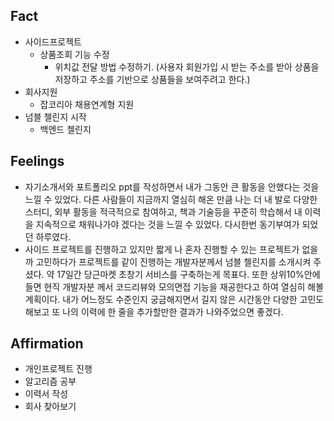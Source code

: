 ## Fact
* 사이드프로젝트 
  * 상품조회 기능 수정
    * 위치값 전달 방법 수정하기. (사용자 회원가입 시 받는 주소를 받아 상품을 저장하고 주소를 기반으로 상품들을 보여주려고 한다.)
* 회사지원
  * 잡코리아 채용연계형 지원
* 넘블 첼린지 시작
  * 백엔드 첼린지

## Feelings
* 자기소개서와 포트폴리오 ppt를 작성하면서 내가 그동안 큰 활동을 안했다는 것을 느낄 수 있었다. 다른 사람들이 지금까지 열심히 해온 만큼 나는 더 내 발로 다양한 스터디, 외부 활동을 적극적으로 참여하고,
책과 기술등을 꾸준히 학습해서 내 이력을 지속적으로 채워나가야 겠다는 것을 느낄 수 있었다. 다시한번 동기부여가 되었던 하루였다.
* 사이드 프로젝트를 진행하고 있지만 짧게 나 혼자 진행할 수 있는 프로젝트가 없을까 고민하다가 프로젝트를 같이 진행하는 개발자분께서 넘블 첼린지를 소개시켜 주셨다. 약 17일간 당근마켓 초창기 서비스를 구축하는게
목표다. 또한 상위10%안에 들면 현직 개발자분 께서 코드리뷰와 모의면접 기능을 재공한다고 하여 열심히 해볼 계획이다. 내가 어느정도 수준인지 궁금해지면서 길지 않은 시간동안 다양한 고민도 해보고 또 나의 이력에 
한 줄을 추가할만한 결과가 나와주었으면 좋겠다.

## Affirmation
* 개인프로젝트 진행 
* 알고리즘 공부
* 이력서 작성
* 회사 찾아보기
